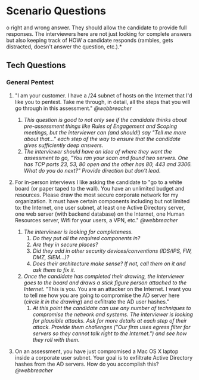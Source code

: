 # Scenario Questions #

o right and wrong answer. They should allow the candidate to provide full responses. The interviewers here are not just looking for complete answers but also keeping track of HOW a candidate responds (rambles, gets distracted, doesn't answer the question, etc.).*

## Tech Questions ##

### General Pentest ###

1. "I am your customer. I have a /24 subnet of hosts on the Internet that I'd like you to pentest. Take me through, in detail, all the steps that you will go through in this assessment." *@webbreacher*
    1. *This question is good to not only see if the candidate thinks about pre-assessment things like Rules of Engagement and Scoping meetings, but the interviewer can (and should!) say "Tell me more about that..." each step of the way to ensure that the candidate gives sufficiently deep answers.*
    2. *The interviewer should have an idea of where they want the assessment to go, "You ran your scan and found two servers. One has TCP ports 23, 53, 80 open and the other has 80, 443 and 3306. What do you do next?" Provide direction but don't lead.*

2. For in-person interviews I like asking the candidate to "go to a white board (or paper taped to the wall). You have an unlimited budget and resources. Please draw the most secure corporate network for my organization. It must have certain components including but not limited to: the Internet, one user subnet, at least one Active Directory server, one web server (with backend database) on the Internet, one Human Resources server, Wifi for your users, a VPN, etc."  *@webbreacher*
    1. *The interviewer is looking for completeness.*
        1. *Do they put all the required components in?*
        2. *Are they in secure places?*
        3. *Did they add in other security devices/conventions (IDS/IPS, FW, DMZ, SIEM...)?*
        4. *Does their architecture make sense? If not, call them on it and ask them to fix it.*
    2. *Once the candidate has completed their drawing, the interviewer goes to the board and draws a stick figure person attached to the Internet.* "This is you. You are an attacker on the Internet. I want you to tell me how you are going to compromise the AD server here (*circle it in the drawing*) and exfiltrate the AD user hashes."
        1. *At this point the candidate can use any number of techniques to compromise the network and systems. The interviewer is looking for plausible attacks. Ask for more details at each step of their attack. Provide them challenges ("Our firm uses egress filter for servers so they cannot talk right to the Internet.") and see how they roll with them.*
3. On an assessment, you have just compromised a Mac OS X laptop inside a corporate user subnet. Your goal is to exfiltrate Active Directory hashes from the AD servers. How do you accomplish this? *@webbreacher*